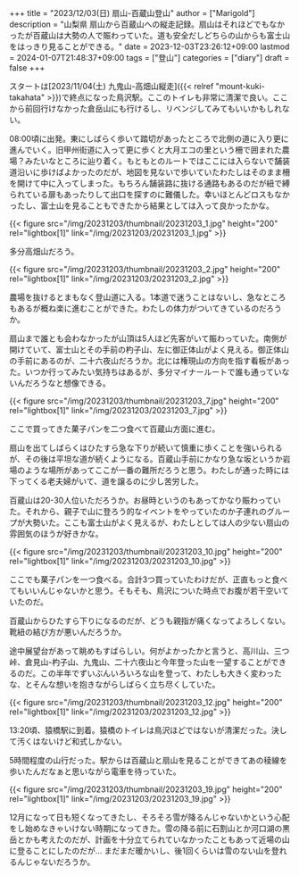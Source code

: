 +++
title = "2023/12/03(日) 扇山-百蔵山登山"
author = ["Marigold"]
description = "山梨県 扇山から百蔵山への縦走記録。扇山はそれほどでもなかったが百蔵山は大勢の人で賑わっていた。道も安全だしどちらの山からも富士山をはっきり見ることができる。"
date = 2023-12-03T23:26:12+09:00
lastmod = 2024-01-07T21:48:37+09:00
tags = ["登山"]
categories = ["diary"]
draft = false
+++

スタートは[2023/11/04(土) 九鬼山-高畑山縦走]({{< relref "mount-kuki-takahata" >}})で終点になった鳥沢駅。ここのトイレも非常に清潔で良い。ここから前回行けなかった倉岳山にも行けるし、リベンジしてみてもいいかもしれない。

08:00頃に出発。東にしばらく歩いて踏切があったところで北側の道に入り更に進んでいく。旧甲州街道に入って更に歩くと大月エコの里という柵で囲まれた農場？みたいなところに辿り着く。もともとのルートではここには入らないで舗装道沿いに歩けばよかったのだが、地図を見ないで歩いていたわたしはそのまま柵を開けて中に入ってしまった。もちろん舗装路に抜ける通路もあるのだが紐で縛られている扉もあったりして出口を探すのに難儀した。幸いほとんどロスもなかったし、富士山を見ることもできたから結果としては入って良かったかな。

{{< figure src="/img/20231203/thumbnail/20231203_1.jpg" height="200" rel="lightbox[1]" link="/img/20231203/20231203_1.jpg" >}}

多分高畑山だろう。

{{< figure src="/img/20231203/thumbnail/20231203_2.jpg" height="200" rel="lightbox[1]" link="/img/20231203/20231203_2.jpg" >}}

農場を抜けるとまもなく登山道に入る。1本道で迷うことはないし、急なところもあるが概ね楽に進むことができた。わたしの体力がついてきているのだろうか。

扇山まで誰とも会わなかったが山頂は5人ほど先客がいて賑わっていた。南側が開けていて、富士山とその手前の杓子山、左に御正体山がよく見える。御正体山の手前にあるのが、二十六夜山だろうか。北には権現山の方向を指す看板があった。いつか行ってみたい気持ちはあるが、多分マイナールートで誰も通っていないんだろうなと想像できる。

{{< figure src="/img/20231203/thumbnail/20231203_7.jpg" height="200" rel="lightbox[1]" link="/img/20231203/20231203_7.jpg" >}}

ここで買ってきた菓子パンを二つ食べて百蔵山方面に進む。

扇山を出てしばらくはひたすら急な下りが続いて慎重に歩くことを強いられるが、その後は平坦な道が続くようになる。百蔵山手前にかなり急な坂というか岩場のような場所があってここが一番の難所だろうと思う。わたしが通った時には下ってくる老夫婦がいて、道を譲るのに少し苦労した。

百蔵山は20-30人位いただろうか。お昼時というのもあってかなり賑わっていた。それから、親子で山に登ろう的なイベントをやっていたのか子連れのグループが大勢いた。ここも富士山がよく見えるが、わたしとしては人の少ない扇山の雰囲気のほうが好きかな。

{{< figure src="/img/20231203/thumbnail/20231203_10.jpg" height="200" rel="lightbox[1]" link="/img/20231203/20231203_10.jpg" >}}

ここでも菓子パンを一つ食べる。合計3つ買っていたわけだが、正直もっと食べてもいいんじゃないかと思う。そもそも、鳥沢についた時点でお腹が若干空いていたのだ。

百蔵山からひたすら下りになるのだが、どうも親指が痛くなってよろしくない。靴紐の結び方が悪いんだろうか。

途中展望台があって眺めもすばらしい。何がよかったかと言うと、高川山、三つ峠、倉見山-杓子山、九鬼山、二十六夜山と今年登った山を一望することができるのだ。この半年でずいぶんいろいろな山を登って、わたしも大きく変わったな、とそんな想いを抱きながらしばらく立ち尽くしていた。

{{< figure src="/img/20231203/thumbnail/20231203_12.jpg" height="200" rel="lightbox[1]" link="/img/20231203/20231203_12.jpg" >}}

13:20頃、猿橋駅に到着。猿橋のトイレは鳥沢ほどではないが清潔だった。決して汚くはないけど和式しかない。

5時間程度の山行だった。駅からは百蔵山と扇山を見ることができてあの稜線を歩いたんだなぁと思いながら電車を待っていた。

{{< figure src="/img/20231203/thumbnail/20231203_19.jpg" height="200" rel="lightbox[1]" link="/img/20231203/20231203_19.jpg" >}}

12月になって日も短くなってきたし、そろそろ雪が降るんじゃないかという心配をし始めなきゃいけない時期になってきた。雪の降る前に石割山とか河口湖の黒岳とかも考えたのだが、計画を十分立てられていなかったこともあって近場の山に登ることにしたのだが...
まだまだ暖かいし、後1回くらいは雪のない山を登れるんじゃないだろうか。
